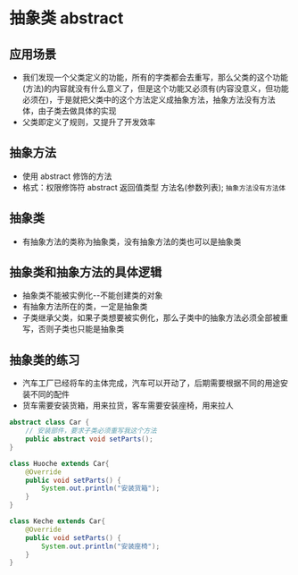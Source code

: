 # 抽象类 abstract

## 应用场景
- 我们发现一个父类定义的功能，所有的字类都会去重写，那么父类的这个功能(方法)的内容就没有什么意义了，但是这个功能又必须有(内容没意义，但功能必须在)，于是就把父类中的这个方法定义成抽象方法，抽象方法没有方法体，由子类去做具体的实现
- 父类即定义了规则，又提升了开发效率

## 抽象方法
- 使用 abstract 修饰的方法
- 格式：权限修饰符 abstract 返回值类型 方法名(参数列表); `抽象方法没有方法体`

## 抽象类
- 有抽象方法的类称为抽象类，没有抽象方法的类也可以是抽象类

## 抽象类和抽象方法的具体逻辑
- 抽象类不能被实例化--不能创建类的对象
- 有抽象方法所在的类，一定是抽象类
- 子类继承父类，如果子类想要被实例化，那么子类中的抽象方法必须全部被重写，否则子类也只能是抽象类

## 抽象类的练习
- 汽车工厂已经将车的主体完成，汽车可以开动了，后期需要根据不同的用途安装不同的配件
- 货车需要安装货箱，用来拉货，客车需要安装座椅，用来拉人
``` java
abstract class Car {
	// 安装部件，要求子类必须重写我这个方法
	public abstract void setParts();
}

class Huoche extends Car{
	@Override
	public void setParts() {
		System.out.println("安装货箱");
	}
}

class Keche extends Car{
	@Override
	public void setParts() {
		System.out.println("安装座椅");
	}
}
```
